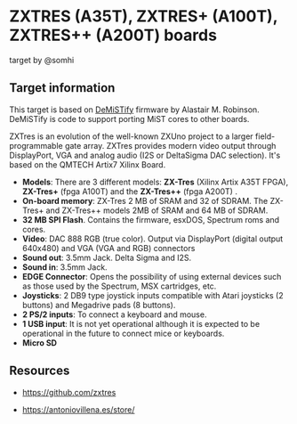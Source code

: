 # ZXTRES (A35T), ZXTRES+ (A100T), ZXTRES++ (A200T) boards

target by @somhi

## Target information

This target is based on [DeMiSTify](https://github.com/robinsonb5/DeMiSTify) firmware by Alastair M. Robinson. DeMiSTify is code to support porting MiST cores to other boards. 

ZXTres is an evolution of the well-known ZXUno project to a larger field-programmable gate array. ZXTres provides modern video output through DisplayPort, VGA and analog audio (I2S or DeltaSigma DAC selection). It's based on the QMTECH Artix7 Xilinx Board.

- **Models**: There are 3 different models: **ZX-Tres** (Xilinx Artix A35T FPGA), **ZX-Tres+** (fpga A100T) and the **ZX-Tres++** (fpga A200T) .
- **On-board memory**: ZX-Tres 2 MB of SRAM and 32 of SDRAM. The ZX-Tres+ and ZX-Tres++ models 2MB of SRAM and 64 MB of SDRAM.
- **32 MB SPI Flash**. Contains the firmware, esxDOS, Spectrum roms and cores.
- **Video**: DAC 888 RGB (true color). Output via DisplayPort (digital output 640x480) and VGA (VGA and RGB) connectors
- **Sound out**: 3.5mm Jack. Delta Sigma and I2S.
- **Sound in**: 3.5mm Jack.
- **EDGE Connector**: Opens the possibility of using external devices such as those used by the Spectrum, MSX cartridges, etc.
- **Joysticks**: 2 DB9 type joystick inputs compatible with Atari joysticks (2 buttons) and Megadrive pads (8 buttons).
- **2 PS/2 inputs**: To connect a keyboard and mouse.
- **1 USB input**: It is not yet operational although it is expected to be operational in the future to connect mice or keyboards.
- **Micro SD**

## Resources

* https://github.com/zxtres

* https://antoniovillena.es/store/

